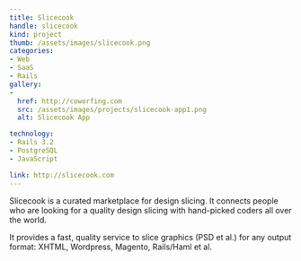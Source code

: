 ```yaml
---
title: Slicecook
handle: slicecook
kind: project
thumb: /assets/images/slicecook.png
categories:
- Web
- SaaS
- Rails
gallery:
-
  href: http://coworfing.com
  src: /assets/images/projects/slicecook-app1.png
  alt: Slicecook App

technology:
- Rails 3.2
- PostgreSQL
- JavaScript

link: http://slicecook.com
---
```


Slicecook is a curated marketplace for design slicing. It connects people who are looking for a quality design slicing with hand-picked coders all over the world.

It provides a fast, quality service to slice graphics (PSD et al.) for any output format: XHTML, Wordpress, Magento, Rails/Haml et al.

